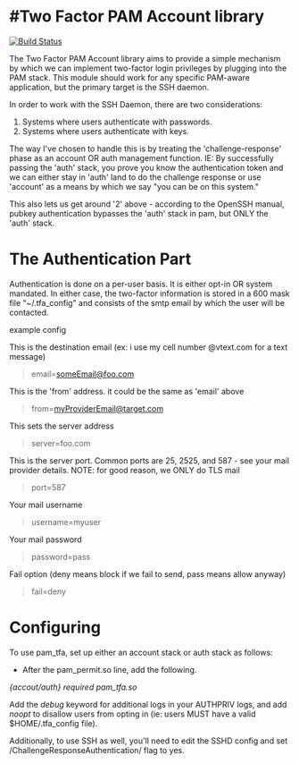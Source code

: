 #Two Factor PAM Account library
==============================

[![Build Status](https://travis-ci.org/orgcandman/pam_tfa.svg?branch=master)](https://travis-ci.org/orgcandman/pam_tfa)


The Two Factor PAM Account library aims to provide a simple mechanism by which
we can implement two-factor login privileges by plugging into the PAM stack.
This module should work for any specific PAM-aware application, but the primary
target is the SSH daemon.

In order to work with the SSH Daemon, there are two considerations:

1. Systems where users authenticate with passwords.
2. Systems where users authenticate with keys.

The way I've chosen to handle this is by treating the 'challenge-response' phase
as an account OR auth management function. IE: By successfully passing the
'auth' stack, you prove you know the authentication token and we can either stay
in 'auth' land to do the challenge response or use 'account' as a means by which
we say "you can be on this system."

This also lets us get around '2' above - according to the OpenSSH manual, pubkey
authentication bypasses the 'auth' stack in pam, but ONLY the 'auth' stack.

The Authentication Part
=======================

Authentication is done on a per-user basis. It is either opt-in OR system
mandated. In either case, the two-factor information is stored in a 600 mask
file "~/.tfa_config" and consists of the smtp email by which the user will be
contacted.

example config

This is the destination email (ex: i use my cell number @vtext.com for a text
message)
> email=someEmail@foo.com

This is the 'from' address. it could be the same as 'email' above
> from=myProviderEmail@target.com

This sets the server address
> server=foo.com

This is the server port. Common ports are 25, 2525, and 587 - see your mail
provider details. NOTE: for good reason, we ONLY do TLS mail
> port=587

Your mail username
> username=myuser

Your mail password
> password=pass

Fail option (deny means block if we fail to send, pass means allow anyway)
> fail=deny

Configuring
===========

To use pam_tfa, set up either an account stack or auth stack as follows:

* After the pam_permit.so line, add the following.

*{accout/auth} required pam_tfa.so*

Add the _debug_ keyword for additional logs in your AUTHPRIV logs, and add _noopt_
to disallow users from opting in (ie: users MUST have a valid $HOME/.tfa_config
file).

Additionally, to use SSH as well, you'll need to edit the SSHD config and set /ChallengeResponseAuthentication/ flag to yes.

